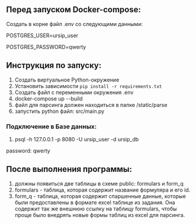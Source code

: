 ## Перед запуском Docker-compose:

Создать в корне файл .env со следующими данными:

POSTGRES_USER=ursip_user

POSTGRES_PASSWORD=qwerty

## Инструкция по запуску:

1) Создать виртуальное Python-окружение
2) Установить зависимости `pip install -r requirements.txt`
3) Создать файл с переменными окружения .env
4) docker-compose up --build
5) файл для парсинга должен находиться в папке /static/parse
5) запустить python файл: src/main.py

### Подключение в Базе данных:

1) psql -h 127.0.0.1 -p 8080 -U ursip_user -d ursip_db

password: qwerty

## После выполнения программы: 
1) должны появиться две таблицы в схеме public: formulars и form_q
2) formulars - таблица, которая содержит название формуляра и его id.
3) form_q - таблица, которая содержит спаршенные данные, которые были предоставлены в формате excel таблице из задания. 
Она содержит так же внешнюю ссылку на таблицу formulars, чтобы проще было внедрять новые формы таблиц из excel для парсинга.


